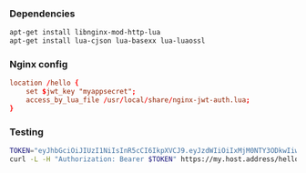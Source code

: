 ### Dependencies

```bash
apt-get install libnginx-mod-http-lua
apt-get install lua-cjson lua-basexx lua-luaossl
```

### Nginx config

```conf
location /hello {
    set $jwt_key "myappsecret";
    access_by_lua_file /usr/local/share/nginx-jwt-auth.lua;
}
```

### Testing

```bash
TOKEN="eyJhbGciOiJIUzI1NiIsInR5cCI6IkpXVCJ9.eyJzdWIiOiIxMjM0NTY3ODkwIiwibmFtZSI6Ik5vcmRlY2sifQ.quzbz5ll7BNigkCxXRZylBB4sHGd_SgP8qUVQ5Wei3o"
curl -L -H "Authorization: Bearer $TOKEN" https://my.host.address/hello
```
